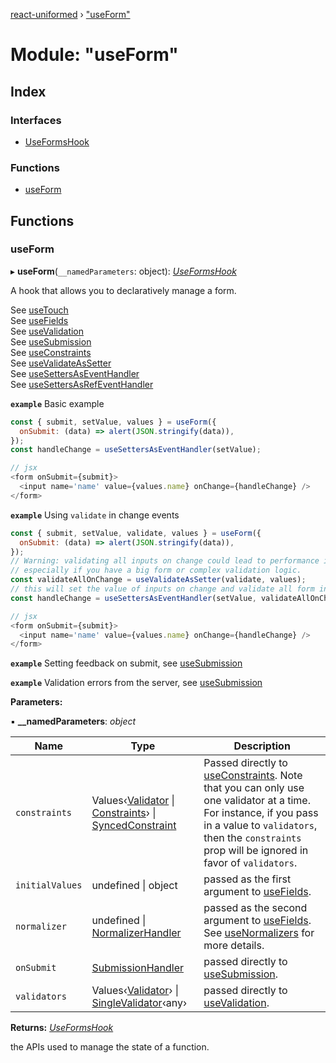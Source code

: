[react-uniformed](../README.md) › ["useForm"](_useform_.md)

# Module: "useForm"

## Index

### Interfaces

- [UseFormsHook](../interfaces/_useform_.useformshook.md)

### Functions

- [useForm](_useform_.md#useform)

## Functions

### useForm

▸ **useForm**(`__namedParameters`: object): _[UseFormsHook](../interfaces/_useform_.useformshook.md)_

A hook that allows you to declaratively manage a form.<br>

See [useTouch](_usetouch_.md#usetouch)<br/>
See [useFields](_usefields_.md#usefields)<br/>
See [useValidation](_usevalidation_usevalidation_.md#usevalidation)<br/>
See [useSubmission](_usesubmission_usesubmission_.md#usesubmission)<br/>
See [useConstraints](_useconstraints_useconstraints_.md#useconstraints) <br/>
See [useValidateAsSetter](_usevalidateassetter_.md#usevalidateassetter)<br/>
See [useSettersAsEventHandler](_usesettersaseventhandler_.md#usesettersaseventhandler)<br/>
See [useSettersAsRefEventHandler](_usesettersasrefeventhandler_.md#usesettersasrefeventhandler)

**`example`** <caption>Basic example</caption>

```javascript
const { submit, setValue, values } = useForm({
  onSubmit: (data) => alert(JSON.stringify(data)),
});
const handleChange = useSettersAsEventHandler(setValue);

// jsx
<form onSubmit={submit}>
  <input name='name' value={values.name} onChange={handleChange} />
</form>
```

**`example`** <caption>Using `validate` in change events</caption>

```javascript
const { submit, setValue, validate, values } = useForm({
  onSubmit: (data) => alert(JSON.stringify(data)),
});
// Warning: validating all inputs on change could lead to performance issues,
// especially if you have a big form or complex validation logic.
const validateAllOnChange = useValidateAsSetter(validate, values);
// this will set the value of inputs on change and validate all form inputs
const handleChange = useSettersAsEventHandler(setValue, validateAllOnChange);

// jsx
<form onSubmit={submit}>
  <input name='name' value={values.name} onChange={handleChange} />
</form>
```

**`example`** <caption>Setting feedback on submit, see [useSubmission](_usesubmission_usesubmission_.md#usesubmission)</caption>

**`example`** <caption>Validation errors from the server, see [useSubmission](_usesubmission_usesubmission_.md#usesubmission)</caption>

**Parameters:**

▪ **\_\_namedParameters**: _object_

| Name            | Type                                                                                                                                                                                                                                | Description                                                                                                                                                                                                                                                             |
| --------------- | ----------------------------------------------------------------------------------------------------------------------------------------------------------------------------------------------------------------------------------- | ----------------------------------------------------------------------------------------------------------------------------------------------------------------------------------------------------------------------------------------------------------------------- |
| `constraints`   | Values‹[Validator](../interfaces/_usevalidation_types_.validator.md) &#124; [Constraints](../interfaces/_useconstraints_types_.constraints.md)› &#124; [SyncedConstraint](../interfaces/_useconstraints_types_.syncedconstraint.md) | Passed directly to [useConstraints](_useconstraints_useconstraints_.md#useconstraints). Note that you can only use one validator at a time. For instance, if you pass in a value to `validators`, then the `constraints` prop will be ignored in favor of `validators`. |
| `initialValues` | undefined &#124; object                                                                                                                                                                                                             | passed as the first argument to [useFields](_usefields_.md#usefields).                                                                                                                                                                                                  |
| `normalizer`    | undefined &#124; [NormalizerHandler](../interfaces/_usefields_.normalizerhandler.md)                                                                                                                                                | passed as the second argument to [useFields](_usefields_.md#usefields). See [useNormalizers](_usenormalizers_.md#usenormalizers) for more details.                                                                                                                      |
| `onSubmit`      | [SubmissionHandler](../interfaces/_usesubmission_types_.submissionhandler.md)                                                                                                                                                       | passed directly to [useSubmission](_usesubmission_usesubmission_.md#usesubmission).                                                                                                                                                                                     |
| `validators`    | Values‹[Validator](../interfaces/_usevalidation_types_.validator.md)› &#124; [SingleValidator](../interfaces/_usevalidation_types_.singlevalidator.md)‹any›                                                                         | passed directly to [useValidation](_usevalidation_usevalidation_.md#usevalidation).                                                                                                                                                                                     |

**Returns:** _[UseFormsHook](../interfaces/_useform_.useformshook.md)_

the APIs used to manage the state of a function.
